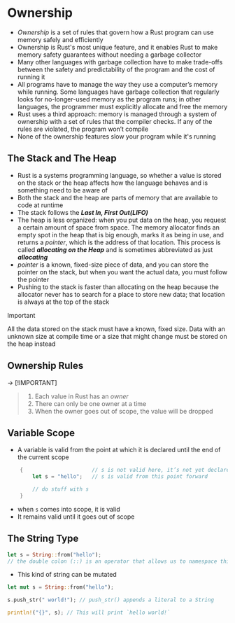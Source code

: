 # Ownership
- *Ownership* is a set of rules that govern how a Rust program can use memory safely and efficiently
- Ownership is Rust's most unique feature, and it enables Rust to make memory safety guarantees without needing a garbage collector
- Many other languages with garbage collection have to make trade-offs between the safety and predictability of the program and the cost of running it 
- All programs have to manage the way they use a computer’s memory while running. Some languages have garbage collection that regularly looks for no-longer-used memory as the program runs; in other languages, the programmer must explicitly allocate and free the memory
- Rust uses a third approach: memory is managed through a system of ownership with a set of rules that the compiler checks. If any of the rules are violated, the program won’t compile
- None of the ownership features slow your program while it's running

## The Stack and The Heap
- Rust is a systems programming language, so whether a value is stored on the stack or the heap affects how the language behaves and is something need to be aware of 
- Both the stack and the heap are parts of memory that are available to code at runtime
- The stack follows the ***Last In, First Out(LIFO)*** 
- The heap is less organized: when you put data on the heap, you request a certain amount of space from space. The memory allocator finds an empty spot in the heap that is big enough, marks it as being in use, and returns a *pointer*, which is the address of that location. This process is called ***allocating on the Heap*** and is sometimes abbreviated as just ***allocating*** 
- *pointer* is a known, fixed-size piece of data, and you can store the pointer on the stack, but when you want the actual data, you must follow the pointer
- Pushing to the stack is faster than allocating on the heap because the allocator never has to search for a place to store new data; that location is always at the top of the stack
> [!IMPORTANT]
> All the data stored on the stack must have a known, fixed size. Data with an unknown size at compile time or a size that might change must be stored on the heap instead

## Ownership Rules
-> [!IMPORTANT]
> 1. Each value in Rust has an *owner* 
> 2. There can only be one owner at a time 
> 3. When the owner goes out of scope, the value will be dropped

## Variable Scope
- A variable is valid from the point at which it is declared until the end of the current scope
```Rust
    {                      // s is not valid here, it’s not yet declared
        let s = "hello";   // s is valid from this point forward

        // do stuff with s
    }
```
- when ```s``` comes into scope, it is valid
- It remains valid until it goes out of scope

## The String Type
```Rust
let s = String::from("hello");
// the double colon (::) is an operator that allows us to namespace this particular *from* function under the *String*  type rather than using some sort of name like *string_from* 
```
- This kind of string can be mutated
```Rust
let mut s = String::from("hello");

s.push_str(" world!"); // push_str() appends a literal to a String

println!("{}", s); // This will print `hello world!`
```
